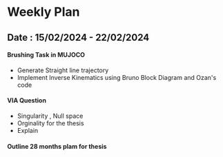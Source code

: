 # Weekly Plan
##  Date : 15/02/2024 - 22/02/2024
####  Brushing Task in MUJOCO  
  - Generate Straight line trajectory
  - Implement Inverse Kinematics using Bruno Block Diagram and Ozan's code
    
#### VIA Question
  - Singularity , Null space
  - Orginality for the thesis  
  - Explain

#### Outline 28 months plam for thesis

